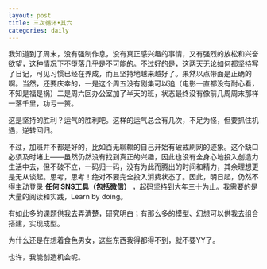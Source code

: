 ```yaml
---
layout: post
title: 三次循环•其六
categories: daily
---
```


我知道到了周末，没有强制作息，没有真正感兴趣的事情，又有强烈的放松和兴奋欲望，这种情况下不堕落几乎是不可能的。不过好的是，这两天无论如何都坚持写了日记，可见习惯已经在养成，而且坚持地越来越好了。果然以点带面是正确的啊。当然，还要庆幸的，一是这个周五没有剧集可以追（电影一直都没有耐心看，不知是福是祸）二是周六回办公室加了半天的班，状态最终没有像前几周周末那样一落千里，功亏一篑。

这是坚持的胜利？运气的胜利吧。这样的运气总会有几次，不足为怪，但要抓住机遇，逆转回归。

不过，加班并不都是好的，比如百无聊赖的自己开始有破戒刷网的迹象。这个缺口必须及时堵上——虽然仍然没有找到真正的兴趣，因此也没有全身心地投入创造力生活中去，但不破不立，一码归一码，没有为此而腾出的时间和精力，其余理想更是无从谈起。思考，思考！绝对不要完全投入消费状态了。因此，明日起，仍然不得主动登录 __任何 SNS工具（包括微信）__ ，起码坚持到大年三十为止。我需要的是大量的阅读和实践，Learn by doing。

有如此多的课题供我去弄清楚，研究明白；有那么多的模型、幻想可以供我去组合搭建，实现成型。

为什么还是在想着食色男女，这些东西我得都得不到，就不要YY了。

也许，我能创造机会呢。